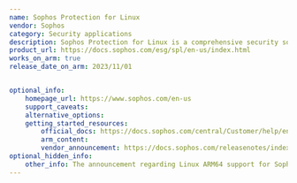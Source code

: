 ```yaml
---
name: Sophos Protection for Linux
vendor: Sophos
category: Security applications
description: Sophos Protection for Linux is a comprehensive security solution designed to protect Linux servers and endpoints from malware, ransomware, and other cyber threats.
product_url: https://docs.sophos.com/esg/spl/en-us/index.html
works_on_arm: true
release_date_on_arm: 2023/11/01


optional_info:
    homepage_url: https://www.sophos.com/en-us
    support_caveats:
    alternative_options:
    getting_started_resources:
        official_docs: https://docs.sophos.com/central/Customer/help/en-us/PeopleAndDevices/ProtectDevices/ServerProtection/SophosProtectionLinux/index.html
        arm_content:
        vendor_announcement: https://docs.sophos.com/releasenotes/index.html?productGroupID=esg&productID=linux_protection&versionID=Agent
optional_hidden_info:
    other_info: The announcement regarding Linux ARM64 support for Sophos Protection for Linux is detailed in the "Version 2023.4" release notes, as mentioned in the Vendor Announcement.
---
```

